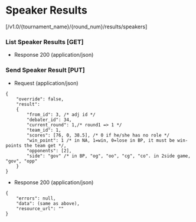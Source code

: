 # Speaker Results

[/v1.0/{tournament_name}/{round_num}/results/speakers]

### List Speaker Results [GET]

+ Response 200 (application/json)

### Send Speaker Result [PUT]

+ Request (application/json)
```
{
    "override": false,
    "result":
    {
        "from_id": 3, /* adj id */
        "debater_id": 34,
        "current_round": 1,/* round1 => 1 */
        "team_id": 1,
        "scores": [76, 0, 38.5], /* 0 if he/she has no role */
        "win_point": 1 /* in NA, 1=win, 0=lose in BP, it must be win-points the team get */,
        "opponents": [2],
        "side": "gov" /* in BP, "og", "oo", "cg", "co". in 2side game, "gov", "opp"
    }
}
```
+ Response 200 (application/json)
```
{
    "errors": null,
    "data": (same as above),
    "resource_url": ""
}
```